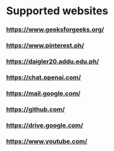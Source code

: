 # Supported websites
### https://www.geeksforgeeks.org/
### https://www.pinterest.ph/
### https://daigler20.addu.edu.ph/
### https://chat.openai.com/
### https://mail.google.com/
### https://github.com/
### https://drive.google.com/
### https://www.youtube.com/
